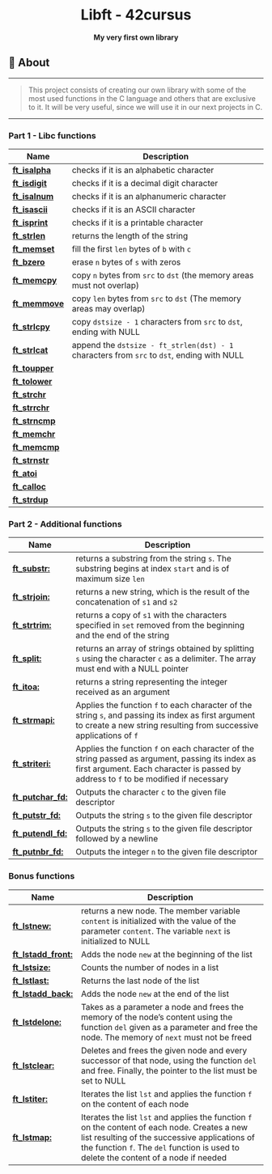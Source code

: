 <h1 align="center">Libft - 42cursus</h1>
<p align="center"><strong>My very first own library</strong></p>

## 📑 About
---
> This project consists of creating our own library with some of the most used functions in the C language and others that are exclusive to it. It will be
very useful, since we will use it in our next projects in C.
---

### Part 1 - Libc functions

| Name                  | Description                                                                                                                                 |
| --------------------- | ------------------------------------------------------------------------------------------------------------------------------------------- |
| [**ft_isalpha**](/libft/ft_isalpha.c) | checks if it is an alphabetic character                                                                                     |
| [**ft_isdigit**](/libft/ft_isdigit.c) | checks if it is a decimal digit character                                                                                   |
| [**ft_isalnum**](/libft/ft_isalnum.c) | checks if it is an alphanumeric character                                                                                   |
| [**ft_isascii**](/libft/ft_isascii.c) | checks if it is an ASCII character                                                                                          |
| [**ft_isprint**](/libft/ft_isprint.c) | checks if it is a printable character                                                                                       |
| [**ft_strlen**](/libft/ft_strlen.c)   | returns the length of the string                                                                                            |
| [**ft_memset**](/libft/ft_memset.c)   | fill the first `len` bytes of `b` with `c`                                                                                  |
| [**ft_bzero**](/libft/ft_bzero.c)     | erase `n` bytes of `s` with zeros                                                                                           |
| [**ft_memcpy**](/libft/ft_memcpy.c)   | copy `n` bytes from `src` to `dst` (the memory areas must not overlap)                                                      |
| [**ft_memmove**](/libft/ft_memmove.c) | copy `len` bytes from `src` to `dst` (The memory areas may overlap)                                                         |
| [**ft_strlcpy**](/libft/ft_strlcpy.c) | copy `dstsize - 1` characters from `src` to `dst`, ending with NULL                                                         |
| [**ft_strlcat**](/libft/ft_strlcat.c) | append the `dstsize - ft_strlen(dst) - 1` characters from `src` to `dst`, ending with NULL                                  |
| [**ft_toupper**](/libft/ft_toupper.c) |                                                                                                                             |
| [**ft_tolower**](/libft/ft_tolower.c) |                                                                                                                             |
| [**ft_strchr**](/libft/ft_strchr.c)   |                                                                                                                             |
| [**ft_strrchr**](/libft/ft_strrchr.c) |                                                                                                                             |
| [**ft_strncmp**](/libft/ft_strncmp.c) |                                                                                                                             |
| [**ft_memchr**](/libft/ft_memchr.c)   |                                                                                                                             |
| [**ft_memcmp**](/libft/ft_memcmp.c)   |                                                                                                                             |
| [**ft_strnstr**](/libft/ft_strnstr.c) |                                                                                                                             |
| [**ft_atoi**](/libft/ft_atoi.c)       |                                                                                                                             |
| [**ft_calloc**](/libft/ft_calloc.c)   |                                                                                                                             |
| [**ft_strdup**](/libft/ft_strdup.c)   |                                                                                                                             |

### Part 2 - Additional functions

| Name                  | Description                                                                                                                                 |
| --------------------- | ------------------------------------------------------------------------------------------------------------------------------------------- |
| [**ft_substr:**](/libft/ft_substr.c)         | returns a substring from the string `s`. The substring begins at index `start` and is of maximum size `len`          |
| [**ft_strjoin:**](/libft/ft_strjoin.c)       | returns a new string, which is the result of the concatenation of `s1` and `s2`                                      |
| [**ft_strtrim:**](/libft/ft_strtrim.c)       | returns a copy of `s1` with the characters specified in `set` removed from the beginning and the end of the string   |
| [**ft_split:**](/libft/ft_split.c)           | returns an array of strings obtained by splitting `s` using the character `c` as a delimiter. The array must end with a NULL pointer |
| [**ft_itoa:**](/libft/ft_itoa.c)             | returns a string representing the integer received as an argument                                                    |
| [**ft_strmapi:**](/libft/ft_strmapi.c)       | Applies the function `f` to each character of the string `s`, and passing its index as first argument to create a new string resulting from successive applications of `f` |
| [**ft_striteri:**](/libft/ft_striteri.c)     | Applies the function `f` on each character of the string passed as argument, passing its index as first argument. Each character is passed by address to `f` to be modified if necessary |
| [**ft_putchar_fd:**](/libft/ft_putchar_fd.c) | Outputs the character `c` to the given file descriptor                                                               |
| [**ft_putstr_fd:**](/libft/ft_putstr_fd.c)   | Outputs the string `s` to the given file descriptor                                                                  |
| [**ft_putendl_fd:**](/libft/ft_putendl_fd.c) | Outputs the string `s` to the given file descriptor followed by a newline                                            |
| [**ft_putnbr_fd:**](/libft/ft_putnbr_fd.c)   | Outputs the integer `n` to the given file descriptor                                                                 |

### Bonus functions

| Name                  | Description                                                                                                                                 |
| --------------------- | ------------------------------------------------------------------------------------------------------------------------------------------- |
| [**ft_lstnew:**](/libft/ft_lstnew.c)             | returns a new node. The member variable `content` is initialized with the value of the parameter `content`. The variable `next` is initialized to NULL |
| [**ft_lstadd_front:**](/libft/ft_lstadd_front.c) | Adds the node `new` at the beginning of the list                                                                 |
| [**ft_lstsize:**](/libft/ft_lstsize.c)           | Counts the number of nodes in a list                                                                             |
| [**ft_lstlast:**](/libft/ft_lstlast.c)           |Returns the last node of the list                                                                                 |
| [**ft_lstadd_back:**](/libft/ft_lstadd_back.c)   | Adds the node `new` at the end of the list                                                                       |
| [**ft_lstdelone:**](/libft/ft_lstdelone.c)       | Takes as a parameter a node and frees the memory of the node’s content using the function `del` given as a parameter and free the node. The memory of `next` must not be freed |
| [**ft_lstclear:**](/libft/ft_lstclear.c)         | Deletes and frees the given node and every successor of that node, using the function `del` and free. Finally, the pointer to the list must be set to NULL |
| [**ft_lstiter:**](/libft/ft_lstiter.c)           | Iterates the list `lst` and applies the function `f` on the content of each node                                 |
| [**ft_lstmap:**](/libft/ft_lstmap.c)             | Iterates the list `lst` and applies the function `f` on the content of each node. Creates a new list resulting of the successive applications of the function `f`. The `del` function is used to delete the content of a node if needed |
